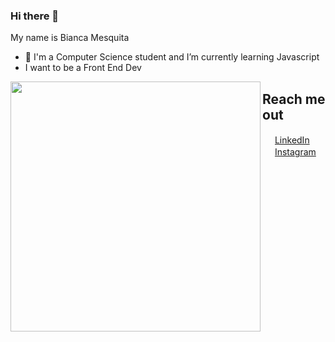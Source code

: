### Hi there 👋
My name is Bianca Mesquita 

- 🌱 I'm a Computer Science student and I’m currently learning Javascript
- I want to be a Front End Dev


<img width="400px" align="left" src="https://github-readme-stats.vercel.app/api/top-langs/?username=biancames&hide=html&layout=compact&theme=buefy" />  

## Reach me out  
<a href="https://www.linkedin.com/in/biancames"><img src="https://github.com/biancames/biancames/linkedin.png" width="16"></img></a> [LinkedIn](https://www.linkedin.com/in/biancames)  
<a href="https://www.instagram.com/bia_dev"><img src="https://github.com/biancames/biancames/instagram.png" width="16"></img></a> [Instagram](https://www.instagram.com/bia_dev)  


